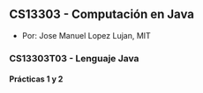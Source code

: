 ## CS13303 - Computación en Java
- Por: Jose Manuel Lopez Lujan, MIT

### CS13303T03 - Lenguaje Java

#### Prácticas 1 y 2

